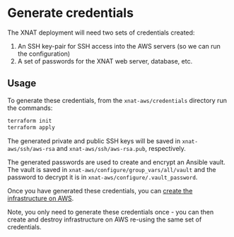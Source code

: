 # Generate credentials

The XNAT deployment will need two sets of credentials created:

1. An SSH key-pair for SSH access into the AWS servers (so we can run the configuration)
2. A set of passwords for the XNAT web server, database, etc.

## Usage

To generate these credentials, from the `xnat-aws/credentials` directory run the commands:

```bash
terraform init
terraform apply
```

The generated private and public SSH keys will be saved in `xnat-aws/ssh/aws-rsa` and `xnat-aws/ssh/aws-rsa.pub`, respectively.

The generated passwords are used to create and encrypt an Ansible vault. The vault is saved in `xnat-aws/configure/group_vars/all/vault` and the password to decrypt it is in `xnat-aws/configure/.vault_password`.

Once you have generated these credentials, you can [create the infrastructure on AWS](../provision/README.md).

Note, you only need to generate these credentials once - you can then create and destroy infrastructure on AWS re-using the same set of credentials.
